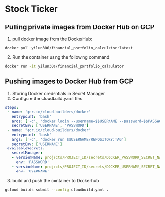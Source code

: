 # Stock Ticker

## Pulling private images from Docker Hub on GCP

1. pull docker image from the DockerHub:

```bash
docker pull yilun306/financial_portfolio_calculator:latest
```
2. Run the container using the following command:

```bash
docker run -it yilun306/financial_portfolio_calculator
```

## Pushing images to Docker Hub from GCP

1. Storing Docker credentials in Secret Manager
2. Configure the cloudbuild.yaml file:

```yaml
steps:
 - name: 'gcr.io/cloud-builders/docker'
   entrypoint: 'bash'
   args: ['-c', 'docker login --username=$$USERNAME --password=$$PASSWORD']
   secretEnv: ['USERNAME', 'PASSWORD']
 - name: "gcr.io/cloud-builders/docker"
   entrypoint: 'bash'
   args: ['-c', 'docker run $$USERNAME/REPOSITORY:TAG']
   secretEnv: ['USERNAME']
 availableSecrets:
   secretManager:
   - versionName: projects/PROJECT_ID/secrets/DOCKER_PASSWORD_SECRET_NAME/versions/DOCKER_PASSWORD_SECRET_VERSION
     env: 'PASSWORD'
   - versionName: projects/PROJECT_ID/secrets/DOCKER_USERNAME_SECRET_NAME/versions/DOCKER_USERNAME_SECRET_VERSION
     env: 'USERNAME'
```
3. build and push the container to Dockerhub
```bash
gcloud builds submit --config cloudbuild.yaml .
```
